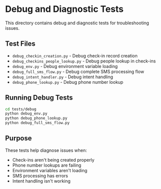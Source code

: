 # Debug and Diagnostic Tests

This directory contains debug and diagnostic tests for troubleshooting issues.

## Test Files

- `debug_checkin_creation.py` - Debug check-in record creation
- `debug_checkins_people_lookup.py` - Debug people lookup in check-ins
- `debug_env.py` - Debug environment variable loading
- `debug_full_sms_flow.py` - Debug complete SMS processing flow
- `debug_intent_handler.py` - Debug intent handling
- `debug_phone_lookup.py` - Debug phone number lookup

## Running Debug Tests

```bash
cd tests/debug
python debug_env.py
python debug_phone_lookup.py
python debug_full_sms_flow.py
```

## Purpose

These tests help diagnose issues when:
- Check-ins aren't being created properly
- Phone number lookups are failing
- Environment variables aren't loading
- SMS processing has errors
- Intent handling isn't working
